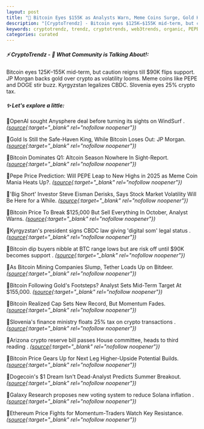 ```yaml
---
layout: post
title: "🌅 Bitcoin Eyes $155K as Analysts Warn, Meme Coins Surge, Gold Holds Strong"
description: "[CryptoTrendz] - Bitcoin eyes $125K–$155K mid-term, but caution reigns till $90K flips support. JP Morgan backs gold over crypto as volatility looms. Meme coins like PEPE and DOGE stir buzz. Kyrgyzstan legalizes CBDC. Slovenia eyes 25% crypto tax."
keywords: cryptotrendz, trendz, cryptotrends, web3trends, organic, PEPE, Mining, Bitcoin, Altcoin, crypto, Market, Analyst, BTC
categories: curated
---
```


##### ⚡ CryptoTrendz - 📌 *What Community is Talking About!:*

Bitcoin eyes $125K–$155K mid-term, but caution reigns till $90K flips support. JP Morgan backs gold over crypto as volatility looms. Meme coins like PEPE and DOGE stir buzz. Kyrgyzstan legalizes CBDC. Slovenia eyes 25% crypto tax.

##### ✨ *Let's explore a little:*


🔹OpenAI sought Anysphere deal before turning its sights on WindSurf . *([source](https://s.avyag.com/qx1v){:target="_blank" rel="nofollow noopener"})*

🔹Gold Is Still the Safe-Haven King, While Bitcoin Loses Out: JP Morgan. *([source](https://s.avyag.com/4a4q){:target="_blank" rel="nofollow noopener"})*

🔹Bitcoin Dominates Q1: Altcoin Season Nowhere In Sight-Report. *([source](https://s.avyag.com/jbkb){:target="_blank" rel="nofollow noopener"})*

🔹Pepe Price Prediction: Will PEPE Leap to New Highs in 2025 as Meme Coin Mania Heats Up?. *([source](https://s.avyag.com/1bje){:target="_blank" rel="nofollow noopener"})*

🔹'Big Short' Investor Steve Eisman Derisks, Says Stock Market Volatility Will Be Here for a While. *([source](https://s.avyag.com/2g2y){:target="_blank" rel="nofollow noopener"})*

🔹Bitcoin Price To Break $125,000 But Sell Everything In October, Analyst Warns. *([source](https://s.avyag.com/4ww9){:target="_blank" rel="nofollow noopener"})*

🔹Kyrgyzstan's president signs CBDC law giving 'digital som' legal status . *([source](https://s.avyag.com/b2u5){:target="_blank" rel="nofollow noopener"})*

🔹Bitcoin dip buyers nibble at BTC range lows but are risk off until $90K becomes support . *([source](https://s.avyag.com/lhr0){:target="_blank" rel="nofollow noopener"})*

🔹As Bitcoin Mining Companies Slump, Tether Loads Up on Bitdeer. *([source](https://s.avyag.com/4i3l){:target="_blank" rel="nofollow noopener"})*

🔹Bitcoin Following Gold's Footsteps? Analyst Sets Mid-Term Target At $155,000. *([source](https://s.avyag.com/2hwe){:target="_blank" rel="nofollow noopener"})*

🔹Bitcoin Realized Cap Sets New Record, But Momentum Fades. *([source](https://s.avyag.com/qd47){:target="_blank" rel="nofollow noopener"})*

🔹Slovenia's finance ministry floats 25% tax on crypto transactions . *([source](https://s.avyag.com/y6dg){:target="_blank" rel="nofollow noopener"})*

🔹Arizona crypto reserve bill passes House committee, heads to third reading . *([source](https://s.avyag.com/vhwk){:target="_blank" rel="nofollow noopener"})*

🔹Bitcoin Price Gears Up for Next Leg Higher-Upside Potential Builds. *([source](https://s.avyag.com/loig){:target="_blank" rel="nofollow noopener"})*

🔹Dogecoin's $1 Dream Isn't Dead-Analyst Predicts Summer Breakout. *([source](https://s.avyag.com/mwvj){:target="_blank" rel="nofollow noopener"})*

🔹Galaxy Research proposes new voting system to reduce Solana inflation . *([source](https://s.avyag.com/s1n3){:target="_blank" rel="nofollow noopener"})*

🔹Ethereum Price Fights for Momentum-Traders Watch Key Resistance. *([source](https://s.avyag.com/g527){:target="_blank" rel="nofollow noopener"})*
